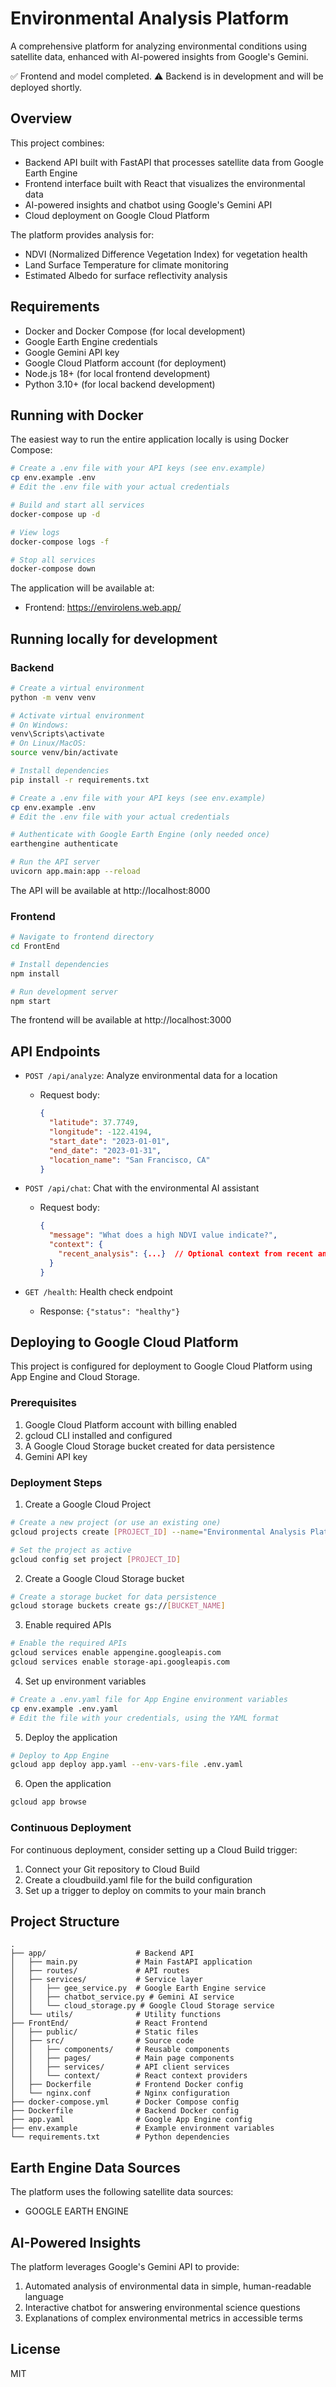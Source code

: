 # Environmental Analysis Platform

A comprehensive platform for analyzing environmental conditions using satellite data, enhanced with AI-powered insights from Google's Gemini.

✅ Frontend and model completed.
⚠️ Backend is in development and will be deployed shortly.

## Overview

This project combines:
- Backend API built with FastAPI that processes satellite data from Google Earth Engine
- Frontend interface built with React that visualizes the environmental data
- AI-powered insights and chatbot using Google's Gemini API
- Cloud deployment on Google Cloud Platform

The platform provides analysis for:
- NDVI (Normalized Difference Vegetation Index) for vegetation health
- Land Surface Temperature for climate monitoring
- Estimated Albedo for surface reflectivity analysis

## Requirements

- Docker and Docker Compose (for local development)
- Google Earth Engine credentials
- Google Gemini API key
- Google Cloud Platform account (for deployment)
- Node.js 18+ (for local frontend development)
- Python 3.10+ (for local backend development)

## Running with Docker

The easiest way to run the entire application locally is using Docker Compose:

```bash
# Create a .env file with your API keys (see env.example)
cp env.example .env
# Edit the .env file with your actual credentials

# Build and start all services
docker-compose up -d

# View logs
docker-compose logs -f

# Stop all services
docker-compose down
```

The application will be available at:
- Frontend: https://envirolens.web.app/

## Running locally for development

### Backend

```bash
# Create a virtual environment
python -m venv venv

# Activate virtual environment
# On Windows:
venv\Scripts\activate
# On Linux/MacOS:
source venv/bin/activate

# Install dependencies
pip install -r requirements.txt

# Create a .env file with your API keys (see env.example)
cp env.example .env
# Edit the .env file with your actual credentials

# Authenticate with Google Earth Engine (only needed once)
earthengine authenticate

# Run the API server
uvicorn app.main:app --reload
```

The API will be available at http://localhost:8000

### Frontend

```bash
# Navigate to frontend directory
cd FrontEnd

# Install dependencies
npm install

# Run development server
npm start
```

The frontend will be available at http://localhost:3000

## API Endpoints

- `POST /api/analyze`: Analyze environmental data for a location
  - Request body:
    ```json
    {
      "latitude": 37.7749,
      "longitude": -122.4194,
      "start_date": "2023-01-01",
      "end_date": "2023-01-31",
      "location_name": "San Francisco, CA"
    }
    ```

- `POST /api/chat`: Chat with the environmental AI assistant
  - Request body:
    ```json
    {
      "message": "What does a high NDVI value indicate?",
      "context": {
        "recent_analysis": {...}  // Optional context from recent analysis
      }
    }
    ```

- `GET /health`: Health check endpoint
  - Response: `{"status": "healthy"}`

## Deploying to Google Cloud Platform

This project is configured for deployment to Google Cloud Platform using App Engine and Cloud Storage.

### Prerequisites

1. Google Cloud Platform account with billing enabled
2. gcloud CLI installed and configured
3. A Google Cloud Storage bucket created for data persistence
4. Gemini API key

### Deployment Steps

1. Create a Google Cloud Project

```bash
# Create a new project (or use an existing one)
gcloud projects create [PROJECT_ID] --name="Environmental Analysis Platform"

# Set the project as active
gcloud config set project [PROJECT_ID]
```

2. Create a Google Cloud Storage bucket

```bash
# Create a storage bucket for data persistence
gcloud storage buckets create gs://[BUCKET_NAME]
```

3. Enable required APIs

```bash
# Enable the required APIs
gcloud services enable appengine.googleapis.com
gcloud services enable storage-api.googleapis.com
```

4. Set up environment variables

```bash
# Create a .env.yaml file for App Engine environment variables
cp env.example .env.yaml
# Edit the file with your credentials, using the YAML format
```

5. Deploy the application

```bash
# Deploy to App Engine
gcloud app deploy app.yaml --env-vars-file .env.yaml
```

6. Open the application

```bash
gcloud app browse
```

### Continuous Deployment

For continuous deployment, consider setting up a Cloud Build trigger:

1. Connect your Git repository to Cloud Build
2. Create a cloudbuild.yaml file for the build configuration
3. Set up a trigger to deploy on commits to your main branch

## Project Structure

```
.
├── app/                    # Backend API
│   ├── main.py             # Main FastAPI application
│   ├── routes/             # API routes
│   ├── services/           # Service layer 
│   │   ├── gee_service.py  # Google Earth Engine service
│   │   ├── chatbot_service.py # Gemini AI service
│   │   └── cloud_storage.py # Google Cloud Storage service
│   └── utils/              # Utility functions
├── FrontEnd/               # React Frontend
│   ├── public/             # Static files
│   ├── src/                # Source code
│   │   ├── components/     # Reusable components
│   │   ├── pages/          # Main page components
│   │   ├── services/       # API client services
│   │   └── context/        # React context providers
│   ├── Dockerfile          # Frontend Docker config
│   └── nginx.conf          # Nginx configuration
├── docker-compose.yml      # Docker Compose config
├── Dockerfile              # Backend Docker config
├── app.yaml                # Google App Engine config
├── env.example             # Example environment variables
└── requirements.txt        # Python dependencies
```

## Earth Engine Data Sources

The platform uses the following satellite data sources:
- GOOGLE EARTH ENGINE 

## AI-Powered Insights

The platform leverages Google's Gemini API to provide:
1. Automated analysis of environmental data in simple, human-readable language
2. Interactive chatbot for answering environmental science questions
3. Explanations of complex environmental metrics in accessible terms

## License

MIT 
